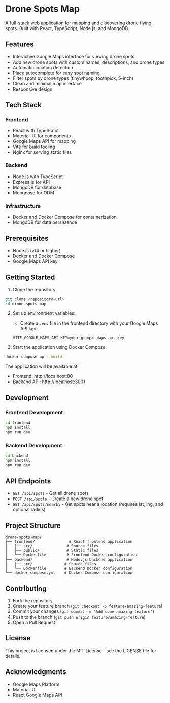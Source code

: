 # Drone Spots Map

A full-stack web application for mapping and discovering drone flying spots. Built with React, TypeScript, Node.js, and MongoDB.

## Features

- Interactive Google Maps interface for viewing drone spots
- Add new drone spots with custom names, descriptions, and drone types
- Automatic location detection
- Place autocomplete for easy spot naming
- Filter spots by drone types (tinywhoop, toothpick, 5-inch)
- Clean and minimal map interface
- Responsive design

## Tech Stack

### Frontend
- React with TypeScript
- Material-UI for components
- Google Maps API for mapping
- Vite for build tooling
- Nginx for serving static files

### Backend
- Node.js with TypeScript
- Express.js for API
- MongoDB for database
- Mongoose for ODM

### Infrastructure
- Docker and Docker Compose for containerization
- MongoDB for data persistence

## Prerequisites

- Node.js (v14 or higher)
- Docker and Docker Compose
- Google Maps API key

## Getting Started

1. Clone the repository:
```bash
git clone <repository-url>
cd drone-spots-map
```

2. Set up environment variables:
   - Create a `.env` file in the frontend directory with your Google Maps API key:
   ```
   VITE_GOOGLE_MAPS_API_KEY=your_google_maps_api_key
   ```

3. Start the application using Docker Compose:
```bash
docker-compose up --build
```

The application will be available at:
- Frontend: http://localhost:80
- Backend API: http://localhost:3001

## Development

### Frontend Development
```bash
cd frontend
npm install
npm run dev
```

### Backend Development
```bash
cd backend
npm install
npm run dev
```

## API Endpoints

- `GET /api/spots` - Get all drone spots
- `POST /api/spots` - Create a new drone spot
- `GET /api/spots/nearby` - Get spots near a location (requires lat, lng, and optional radius)

## Project Structure

```
drone-spots-map/
├── frontend/               # React frontend application
│   ├── src/               # Source files
│   ├── public/            # Static files
│   └── Dockerfile         # Frontend Docker configuration
├── backend/               # Node.js backend application
│   ├── src/              # Source files
│   └── Dockerfile        # Backend Docker configuration
└── docker-compose.yml    # Docker Compose configuration
```

## Contributing

1. Fork the repository
2. Create your feature branch (`git checkout -b feature/amazing-feature`)
3. Commit your changes (`git commit -m 'Add some amazing feature'`)
4. Push to the branch (`git push origin feature/amazing-feature`)
5. Open a Pull Request

## License

This project is licensed under the MIT License - see the LICENSE file for details.

## Acknowledgments

- Google Maps Platform
- Material-UI
- React Google Maps API 